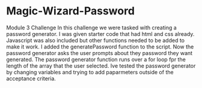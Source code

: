 # Magic-Wizard-Password
Module 3 Challenge
In this challenge we were tasked with creating a password generator.
I was given starter code that had html and css already.
Javascript was also included but other functions needed to be added to make it work.
I added the generatePassword function to the script.
Now the password generator asks the user prompts about they password they want generated.
The password generator function runs over a for loop fpr the length of the array that the user selected.
Ive tested the password generator by changing variables and trying to add paparmeters outside of the acceptance criteria.
